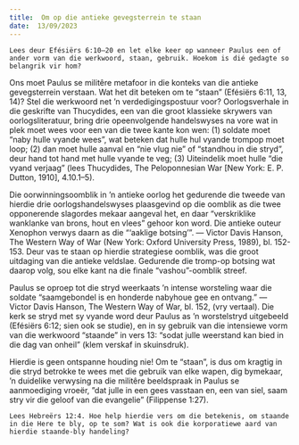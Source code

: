 ```yaml
---
title:  Om op die antieke gevegsterrein te staan
date:  13/09/2023
---
```


`Lees deur Efésiërs 6:10–20 en let elke keer op wanneer Paulus een of ander vorm van die werkwoord, staan, gebruik. Hoekom is dié gedagte so belangrik vir hom?`

Ons moet Paulus se militêre metafoor in die konteks van die antieke gevegsterrein verstaan. Wat het dit beteken om te “staan” (Efésiërs 6:11, 13, 14)? Stel die werkwoord net ’n verdedigingspostuur voor? Oorlogsverhale in die geskrifte van Thucydides, een van die groot klassieke skrywers van oorlogsliteratuur, bring drie opeenvolgende handelswyses na vore wat in plek moet wees voor een van die twee kante kon wen: (1) soldate moet “naby hulle vyande wees”, wat beteken dat hulle hul vyande trompop moet loop; (2) dan moet hulle aanval en “nie vlug nie” of “standhou in die stryd”, deur hand tot hand met hulle vyande te veg; (3) Uiteindelik moet hulle “die vyand verjaag” (lees Thucydides, The Peloponnesian War [New York: E. P. Dutton, 1910], 4.10.1–5).

Die oorwinningsoomblik in ’n antieke oorlog het gedurende die tweede van hierdie drie oorlogshandelswyses plaasgevind op die oomblik as die twee opponerende slagordes mekaar aangeval het, en daar “verskriklike wanklanke van brons, hout en vlees” gehoor kon word.  Die antieke outeur Xenophon verwys daarn as die “‘aaklige botsing’”. — Victor Davis Hanson, The Western Way of War (New York: Oxford University Press, 1989), bl. 152-153.  Deur vas te staan op hierdie strategiese oomblik, was die groot uitdaging van die antieke veldslae.  Gedurende die tromp-op botsing wat daarop volg, sou elke kant na die finale “vashou”-oomblik streef.

Paulus se oproep tot die stryd weerkaats ’n intense worsteling waar die soldate “saamgebondel is en honderde nabyhoue gee en ontvang.” — Victor Davis Hanson, The Western Way of War, bl. 152, (vry vertaal). Die kerk se stryd met sy vyande word deur Paulus as ’n worstelstryd uitgebeeld (Efésiërs 6:12; sien ook  se studie), en in sy gebruik van die intensiewe vorm van die werkwoord “staande” in vers 13: “sodat julle weerstand kan bied in die dag van onheil” (klem verskaf in skuinsdruk).

Hierdie is geen ontspanne houding nie! Om te “staan”, is dus om kragtig in die stryd betrokke te wees met die gebruik van elke wapen, dig bymekaar, ’n duidelike verwysing na die militêre beeldspraak in Paulus se aanmoediging vroeër, ”dat julle in een gees vasstaan en, een van siel, saam stry vir die geloof van die evangelie” (Filippense 1:27).

`Lees Hebreërs 12:4. Hoe help hierdie vers om die betekenis, om staande in die Here te bly, op te som? Wat is ook die korporatiewe aard van hierdie staande-bly handeling?`